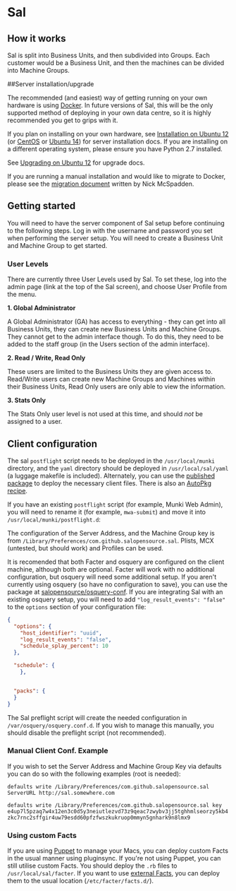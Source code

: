 # Sal

## How it works

Sal is split into Business Units, and then subdivided into Groups. Each customer would be a Business Unit, and then the machines can be divided into Machine Groups.

##Server installation/upgrade

The recommended (and easiest) way of getting running on your own hardware is using [Docker](https://github.com/salopensource/sal/blob/master/docs/Docker.md). In future versions of Sal, this will be the only supported method of deploying in your own data centre, so it is highly recommended you get to grips with it.

If you plan on installing on your own hardware, see [Installation on Ubuntu 12](https://github.com/salopensource/sal/blob/master/docs/Installation_on_Ubuntu_12.md) (or [CentOS](https://github.com/salopensource/sal/blob/master/docs/Installation_on_CentOS6.md) or [Ubuntu 14](https://github.com/salopensource/sal/blob/master/docs/Installation_on_Ubuntu_14.md)) for server installation docs. If you are installing on a different operating system, please ensure you have Python 2.7 installed.

See [Upgrading on Ubuntu 12](https://github.com/salopensource/sal/blob/master/docs/Upgrading_on_Ubuntu_12.md) for upgrade docs.

If you are running a manual installation and would like to migrate to Docker, please see the [migration document](https://github.com/salopensource/sal/blob/master/docs/DockerMigration.md) written by Nick McSpadden.

## Getting started

You will need to have the server component of Sal setup before continuing to the following steps. Log in with the username and password you set when performing the server setup. You will need to create a Business Unit and Machine Group to get started.

### User Levels

There are currently three User Levels used by Sal. To set these, log into the admin page (link at the top of the Sal screen), and choose User Profile from the menu.

**1. Global Administrator**

A Global Administrator (GA) has access to everything - they can get into all Business Units, they can create new Business Units and Machine Groups. They cannot get to the admin interface though. To do this, they need to be added to the staff group (in the Users section of the admin interface).

**2. Read / Write, Read Only**

These users are limited to the Business Units they are given access to. Read/Write users can create new Machine Groups and Machines within their Business Units, Read Only users are only able to view the information.

**3. Stats Only**

The Stats Only user level is not used at this time, and should *not* be assigned to a user.

## Client configuration

The sal ``postflight`` script needs to be deployed in the ``/usr/local/munki`` directory, and the ``yaml`` directory should be deployed in ``/usr/local/sal/yaml`` (a luggage makefile is included). Alternately, you can use the [published package](https://github.com/salopensource/sal-scripts/releases/latest) to deploy the necessary client files. There is also an [AutoPkg recipe](https://github.com/autopkg/grahamgilbert-recipes/tree/master/Sal).

If you have an existing ``postflight`` script (for example, Munki Web Admin), you will need to rename it (for example, ``mwa-submit``) and move it into ``/usr/local/munki/postflight.d``:

The configuration of the Server Address, and the Machine Group key is from ``/Library/Preferences/com.github.salopensource.sal``. Plists, MCX (untested, but should work) and Profiles can be used.

It is recomended that both Facter and osquery are configured on the client machine, although both are optional. Facter will work with no additional configuration, but osquery will need some additional setup. If you aren't currently using osquery (so have no configuration to save), you can use the package at [salopensource/osquery-conf](https://github.com/salopensource/osquery-conf/releases/latest). If you are integrating Sal with an existing osquery setup, you will need to add ``"log_result_events": "false"`` to the ``options`` section of your configuration file:

``` json
{
  "options": {
    "host_identifier": "uuid",
    "log_result_events": "false",
    "schedule_splay_percent": 10
  },

  "schedule": {
    },


  "packs": {
  }
}
```

The Sal preflight script will create the needed configuration in ``/var/osquery/osquery.conf.d``. If you wish to manage this manually, you should disable the preflight script (not recommended).

### Manual Client Conf. Example

If you wish to set the Server Address and Machine Group Key via defaults you can do so with the following examples (root is needed):

``defaults write /Library/Preferences/com.github.salopensource.sal ServerURL http://sal.somewhere.com``

``defaults write /Library/Preferences/com.github.salopensource.sal key e4up7l5pzaq7w4x12en3c0d5y3neiutlezvd73z9qeac7zwybv3jj5tghhmlseorzy5kb4zkc7rnc2sffgir4uw79esdd60pfzfwszkukruop0mmyn5gnhark9n8lmx9``

### Using custom Facts

If you are using [Puppet](http://puppetlabs.com) to manage your Macs, you can deploy custom Facts in the usual manner using pluginsync. If you're not using Puppet, you can still utilise custom Facts. You should deploy the ``.rb`` files to ``/usr/local/sal/facter``. If you want to use [external Facts](http://docs.puppetlabs.com/guides/custom_facts.html#external-facts), you can deploy them to the usual location (``/etc/facter/facts.d/``).
